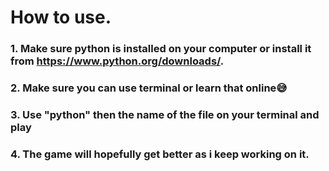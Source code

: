 # How to use.

### 1. Make sure python is installed on your computer or install it from https://www.python.org/downloads/.

### 2. Make sure you can use terminal or learn that online😅

### 3. Use "python" then the name of the file on your terminal and play

### 4. The game will hopefully get better as i keep working on it.

